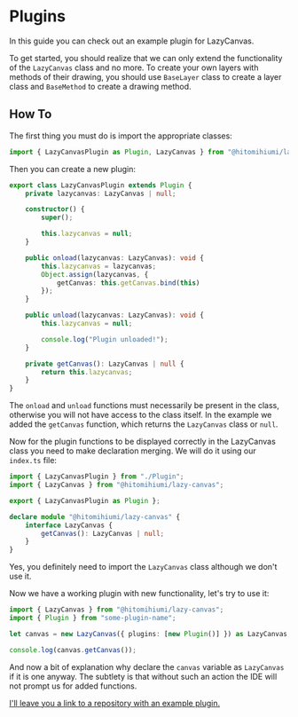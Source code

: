 # Plugins

In this guide you can check out an example plugin for LazyCanvas.

To get started, you should realize that we can only extend the functionality of the `LazyCanvas` class and no more. To create your own layers with methods of their drawing, you should use `BaseLayer` class to create a layer class and `BaseMethod` to create a drawing method.

## How To

The first thing you must do is import the appropriate classes:

```ts
import { LazyCanvasPlugin as Plugin, LazyCanvas } from "@hitomihiumi/lazy-canvas";
```

Then you can create a new plugin:

```ts
export class LazyCanvasPlugin extends Plugin {
    private lazycanvas: LazyCanvas | null;

    constructor() {
        super();

        this.lazycanvas = null;
    }

    public onload(lazycanvas: LazyCanvas): void {
        this.lazycanvas = lazycanvas;
        Object.assign(lazycanvas, {
            getCanvas: this.getCanvas.bind(this)
        });
    }

    public unload(lazycanvas: LazyCanvas): void {
        this.lazycanvas = null;

        console.log("Plugin unloaded!");
    }

    private getCanvas(): LazyCanvas | null {
        return this.lazycanvas;
    }
}
``` 

The `onload` and `unload` functions must necessarily be present in the class, otherwise you will not have access to the class itself. In the example we added the `getCanvas` function, which returns the `LazyCanvas` class or `null`.

Now for the plugin functions to be displayed correctly in the LazyCanvas class you need to make declaration merging. We will do it using our `index.ts` file:
```ts
import { LazyCanvasPlugin } from "./Plugin";
import { LazyCanvas } from "@hitomihiumi/lazy-canvas";

export { LazyCanvasPlugin as Plugin };

declare module "@hitomihiumi/lazy-canvas" {
    interface LazyCanvas {
        getCanvas(): LazyCanvas | null;
    }
}
```

Yes, you definitely need to import the `LazyCanvas` class although we don't use it.

Now we have a working plugin with new functionality, let's try to use it:

```ts
import { LazyCanvas } from "@hitomihiumi/lazy-canvas";
import { Plugin } from "some-plugin-name";

let canvas = new LazyCanvas({ plugins: [new Plugin()] }) as LazyCanvas;

console.log(canvas.getCanvas());
```

And now a bit of explanation why declare the `canvas` variable as `LazyCanvas` if it is one anyway. The subtlety is that without such an action the IDE will not prompt us for added functions.

[I'll leave you a link to a repository with an example plugin.](https://github.com/hitomihiumi/plugin-example)